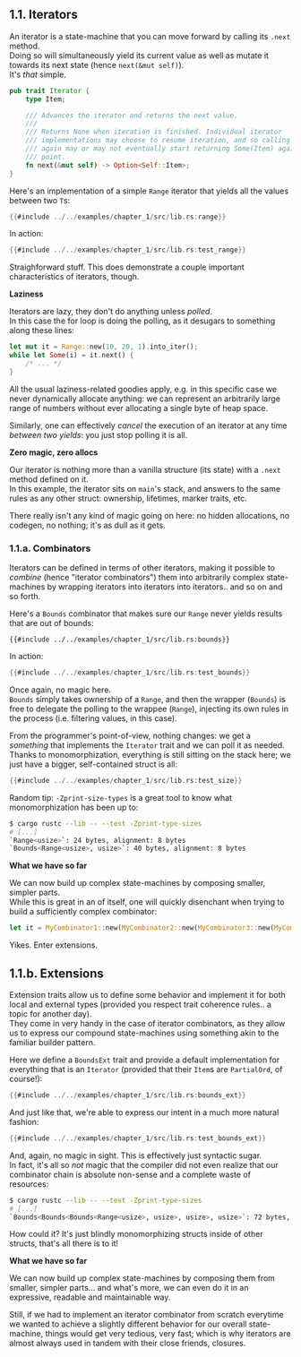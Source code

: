 ## 1.1. Iterators

An iterator is a state-machine that you can move forward by calling its `.next` method.  
Doing so will simultaneously yield its current value as well as mutate it towards its next state (hence `next(&mut self)`).  
It's _that_ simple.

```rust
pub trait Iterator {
    type Item;

    /// Advances the iterator and returns the next value.
    ///
    /// Returns None when iteration is finished. Individual iterator
    /// implementations may choose to resume iteration, and so calling next()
    /// again may or may not eventually start returning Some(Item) again at some
    /// point.
    fn next(&mut self) -> Option<Self::Item>;
}
```

Here's an implementation of a simple `Range` iterator that yields all the values between two `T`s:
```rust
{{#include ../../examples/chapter_1/src/lib.rs:range}}
```
In action:
```rust
{{#include ../../examples/chapter_1/src/lib.rs:test_range}}
```

Straighforward stuff. This does demonstrate a couple important characteristics of iterators, though.

**Laziness**

Iterators are lazy, they don't do anything unless _polled_.  
In this case the for loop is doing the polling, as it desugars to something along these lines:
```rust
let mut it = Range::new(10, 20, 1).into_iter();
while let Some(i) = it.next() {
    /* ... */
}
```

All the usual laziness-related goodies apply, e.g. in this specific case we never dynamically allocate anything: we can represent an arbitrarily large range of numbers without ever allocating a single byte of heap space.

Similarly, one can effectively _cancel_ the execution of an iterator at any time _between two yields_: you just stop polling it is all.

**Zero magic, zero allocs**

Our iterator is nothing more than a vanilla structure (its state) with a `.next` method defined on it.  
In this example, the iterator sits on `main`'s stack, and answers to the same rules as any other struct: ownership, lifetimes, marker traits, etc.

There really isn't any kind of magic going on here: no hidden allocations, no codegen, no nothing; it's as dull as it gets.

### 1.1.a. Combinators

Iterators can be defined in terms of other iterators, making it possible to _combine_ (hence "iterator combinators") them into arbitrarily complex state-machines by wrapping iterators into iterators into iterators.. and so on and so forth.

Here's a `Bounds` combinator that makes sure our `Range` never yields results that are out of bounds:
```rust,no_run
{{#include ../../examples/chapter_1/src/lib.rs:bounds}}
```

In action:
```rust
{{#include ../../examples/chapter_1/src/lib.rs:test_bounds}}
```

Once again, no magic here.  
`Bounds` simply takes ownership of a `Range`, and then the wrapper (`Bounds`) is free to delegate the polling to the wrappee (`Range`), injecting its own rules in the process (i.e. filtering values, in this case).

From the programmer's point-of-view, nothing changes: we get a _something_ that implements the `Iterator` trait and we can poll it as needed.  
Thanks to monomorphization, everything is still sitting on the stack here; we just have a bigger, self-contained struct is all:
```rust
{{#include ../../examples/chapter_1/src/lib.rs:test_size}}
```

Random tip: `-Zprint-size-types` is a great tool to know what monomorphization has been up to:
```sh
$ cargo rustc --lib -- --test -Zprint-type-sizes
# [...]
`Range<usize>`: 24 bytes, alignment: 8 bytes
`Bounds<Range<usize>, usize>`: 40 bytes, alignment: 8 bytes
```

**What we have so far**

We can now build up complex state-machines by composing smaller, simpler parts.  
While this is great in an of itself, one will quickly disenchant when trying to build a sufficiently complex combinator:
```rust
let it = MyCombinator1::new(MyCombinator2::new(MyCombinator3::new(MyCombinator4::new(MyCombinator5::new(MyIterator::new())))));
```

Yikes. Enter extensions.

## 1.1.b. Extensions

Extension traits allow us to define some behavior and implement it for both local and external types (provided you respect trait coherence rules.. a topic for another day).  
They come in very handy in the case of iterator combinators, as they allow us to express our compound state-machines using something akin to the familiar builder pattern.

Here we define a `BoundsExt` trait and provide a default implementation for everything that is an `Iterator` (provided that their `Item`s are `PartialOrd`, of course!):
```rust
{{#include ../../examples/chapter_1/src/lib.rs:bounds_ext}}
```
And just like that, we're able to express our intent in a much more natural fashion:
```rust
{{#include ../../examples/chapter_1/src/lib.rs:test_bounds_ext}}
```

And, again, no magic in sight. This is effectively just syntactic sugar.  
In fact, it's all so _not_ magic that the compiler did not even realize that our combinator chain is absolute non-sense and a complete waste of resources:
```sh
$ cargo rustc --lib -- --test -Zprint-type-sizes
# [...]
`Bounds<Bounds<Bounds<Range<usize>, usize>, usize>, usize>`: 72 bytes, alignment: 8 bytes
```
How could it? It's just blindly monomorphizing structs inside of other structs, that's all there is to it!

**What we have so far**

We can now build up complex state-machines by composing them from smaller, simpler parts... and what's more, we can even do it in an expressive, readable and maintainable way.

Still, if we had to implement an iterator combinator from scratch everytime we wanted to achieve a slightly different behavior for our overall state-machine, things would get very tedious, very fast; which is why iterators are almost always used in tandem with their close friends, closures.
